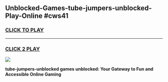 
## Unblocked-Games-tube-jumpers-unblocked-Play-Online #cws41
<h3>
<a href="https://news.freeplayer.one?title=tube-jumpers-unblocked&ref=3">CLICK TO PLAY</a></h3>
<hr>

<h3>
<a href="https://news.freeplayer.one?title=tube-jumpers-unblocked&ref=3">CLICK 2 PLAY</a>
  
</h3>

<a href="https://news.freeplayer.one?title=tube-jumpers-unblocked&ref=3"><img src="https://clearcache.store/games.png"></a>


**tube-jumpers-unblocked games unblocked: Your Gateway to Fun and Accessible Online Gaming**
